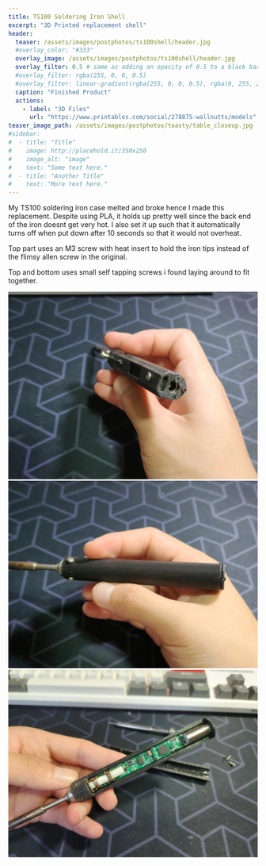 ```yaml
---
title: TS100 Soldering Iron Shell
excerpt: "3D Printed replacement shell"
header:
  teaser: /assets/images/postphotos/ts100shell/header.jpg
  #overlay_color: "#333"
  overlay_image: /assets/images/postphotos/ts100shell/header.jpg
  overlay_filter: 0.5 # same as adding an opacity of 0.5 to a black background
  #overlay_filter: rgba(255, 0, 0, 0.5)
  #overlay_filter: linear-gradient(rgba(255, 0, 0, 0.5), rgba(0, 255, 255, 0.5))
  caption: "Finished Product"
  actions:
    - label: "3D Files"
      url: "https://www.printables.com/social/278875-wallnutts/models"
teaser_image_path: /assets/images/postphotos/toasty/table_closeup.jpg
#sidebar:
#  - title: "Title"
#    image: http://placehold.it/350x250
#    image_alt: "image"
#    text: "Some text here."
#  - title: "Another Title"
#    text: "More text here."
---
```


My TS100 soldering iron case melted and broke hence I made this replacement. Despite using PLA, it holds up pretty well since the back end of the iron doesnt get very hot. I also set it up such that it automatically turns off when put down after 10 seconds so that it would not overheat.

Top part uses an M3 screw with heat insert to hold the iron tips instead of the flimsy allen screw in the original.

Top and bottom uses small self tapping screws i found laying around to fit together.

![](/assets/images/postphotos/ts100shell/back.jpg "Back")
![](/assets/images/postphotos/ts100shell/under.jpg "Underside")
![](/assets/images/postphotos/ts100shell/interior.jpg "Interior")

